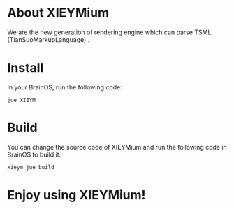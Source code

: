 # About XIEYMium
We are the new generation of rendering engine which can parse TSML (TianSuoMarkupLanguage) .

# Install
In your BrainOS, run the following code:
```
jue XIEYM
````

# Build
You can change the source code of XIEYMium and run the following code in BrainOS to build it:
```
xieym jue build
````

# Enjoy using XIEYMium!
